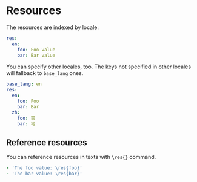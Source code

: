 # Resources
The resources are indexed by locale:
``` yaml
res:
  en:
    foo: Foo value
    bar: Bar value
```
You can specify other locales, too.
The keys not specified in other locales will fallback to `base_lang` ones.
``` yaml
base_lang: en
res:
  en:
    foo: Foo
    bar: Bar
  zh:
    foo: 天
    bar: 地
```

## Reference resources
You can reference resources in texts with `\res{}` command.
``` yaml
- 'The foo value: \res{foo}'
- 'The bar value: \res{bar}'
```
